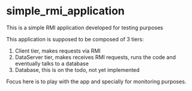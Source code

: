 # simple_rmi_application
This is a simple RMI application developed for testing purposes

This application is supposed to be composed of 3 tiers:

1. Client tier, makes requests via RMI
2. DataServer tier, makes receives RMI requests, runs the code and eventually talks to a database
3. Database, this is on the todo, not yet implemented

Focus here is to play with the app and specially for monitoring purposes.
